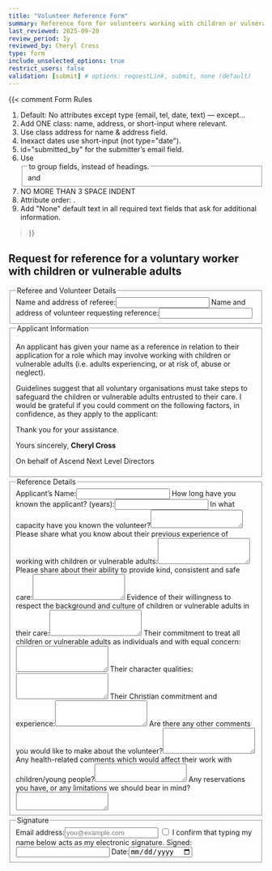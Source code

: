 ```yaml
---
title: "Volunteer Reference Form"
summary: Reference form for volunteers working with children or vulnerable adults
last_reviewed: 2025-09-28
review_period: 1y
reviewed_by: Cheryl Cross
type: form
include_unselected_options: true
restrict_users: false
validation: [submit] # options: requestLink, submit, none (default)
---
```


{{< comment
Form Rules
1. Default: No attributes except type (email, tel, date, text) — except...
2. Add ONE class: name, address, or short-input where relevant.
3. Use class address for name & address field.
4. Inexact dates use short-input (not type="date").
5. id="submitted_by" for the submitter’s email field.
6. Use <fieldset> and <legend> to group fields, instead of headings.
7. NO MORE THAN 3 SPACE INDENT
8. Attribute order: <required> <id> <class> <type> .
9. Add "None" default text in all required text fields that ask for additional information.
>}}

<h2>Request for reference for a voluntary worker with children or vulnerable adults</h2>
<fieldset>
  <legend>Referee and Volunteer Details</legend>
  <label>Name and address of referee:<input type="text" class="address" required></label>
  <label>Name and address of volunteer requesting reference:<input type="text" class="address" required></label>
</fieldset>

<fieldset>
  <legend>Applicant Information</legend>
  <p>
    An applicant has given your name as a reference in relation to their application for a role 
    which may involve working with children or vulnerable adults (i.e. adults experiencing, or at risk of, abuse or neglect).
  </p>

  <p>
    Guidelines suggest that all voluntary organisations must take steps to safeguard the children or vulnerable adults entrusted to their care. 
    I would be grateful if you could comment on the following factors, in confidence, as they apply to the applicant:
  </p>

  <p>Thank you for your assistance.</p>
  <p>Yours sincerely, <strong>Cheryl Cross</strong></p>
  <p>On behalf of Ascend Next Level Directors</p>
</fieldset>

<fieldset>
  <legend>Reference Details</legend>
  <label>Applicant’s Name:<input type="text" class="short-input" required></label>
  <label>How long have you known the applicant? (years):<input type="number" class="short-input" min="0" required></label>
  <label>In what capacity have you known the volunteer?<textarea rows="2" required></textarea></label>
  <label>Please share what you know about their previous experience of working with children or vulnerable adults:<textarea rows="3" required></textarea></label>
  <label>Please share about their ability to provide kind, consistent and safe care:<textarea rows="3" required></textarea></label>
  <label>Evidence of their willingness to respect the background and culture of children or vulnerable adults in their care:<textarea rows="3" required></textarea></label>
  <label>Their commitment to treat all children or vulnerable adults as individuals and with equal concern:<textarea rows="3" required></textarea></label>
  <label>Their character qualities:<textarea rows="3"></textarea></label>
  <label>Their Christian commitment and experience:<textarea rows="3"></textarea></label>
  <label>Are there any other comments you would like to make about the volunteer?<textarea rows="3"></textarea></label>
  <label>Any health-related comments which would affect their work with children/young people?<textarea rows="2"></textarea></label>
  <label>Any reservations you have, or any limitations we should bear in mind?<textarea rows="2"></textarea></label>
</fieldset>

<fieldset>
  <legend>Signature</legend>
  <label>Email address:<input id="submitted_by" type="email" placeholder="you@example.com" required></label>
  <label><input type="checkbox" required> I confirm that typing my name below acts as my electronic signature.</label>
  <label>Signed:<input type="text" class="name" required></label>
  <label>Date:<input type="date" class="autofill-today" required></label>
  </label>
</fieldset>
